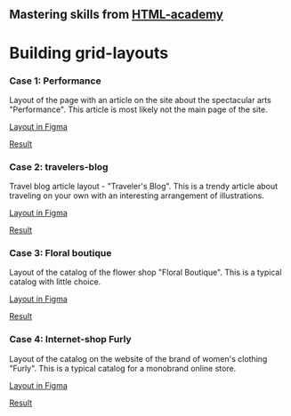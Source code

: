 ## Mastering skills from [HTML-academy](https://htmlacademy.ru/skills/grid-layout)

# Building grid-layouts

### Case 1: Performance

Layout of the page with an article on the site about the spectacular arts "Performance". 
This article is most likely not the main page of the site.

[Layout in Figma](https://www.figma.com/file/gceKiPC2449g3cwJE0G0ch/performance?t=FCKAKl91tQALAWXl-0)

[Result](https://alexkuryanov.github.io/htmlacademy-grid/performance/)

### Case 2: travelers-blog

Travel blog article layout - "Traveler's Blog". This is a trendy article about traveling on your own with an interesting arrangement of illustrations.

[Layout in Figma](https://www.figma.com/file/8ayeNK6wi8H9cqnnoeeZCv/travelers?t=FCKAKl91tQALAWXl-0)

[Result](https://alexkuryanov.github.io/htmlacademy-grid/travelers-blog/)

### Case 3: Floral boutique

Layout of the catalog of the flower shop "Floral Boutique". This is a typical catalog with little choice.

[Layout in Figma](https://www.figma.com/file/NXWHLndZQaebPDTK07X6hN/FloralBoutique?node-id=75%3A2&t=9lLx1mQqCgOLZnYl-0)

[Result](https://alexkuryanov.github.io/htmlacademy-grid/floral-boutique/)

### Case 4: Internet-shop Furly

Layout of the catalog on the website of the brand of women's clothing "Furly". This is a typical catalog for a monobrand online store.

[Layout in Figma](https://www.figma.com/file/bed3eftwpi1Ux4OsUNsdbY/furly?node-id=58%3A52&t=7xfs1KrklpV4kIUI-0)

[Result](https://alexkuryanov.github.io/htmlacademy-grid/furly/)
